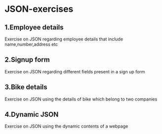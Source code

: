 # JSON-exercises
## 1.Employee details

Exercise on JSON regarding employee details that include name,number,address etc


## 2.Signup form

Exercise on JSON regarding different fields present in a sign up form 

## 3.Bike details

Exercise on JSON using the details of bike which belong to two companies

## 4.Dynamic JSON

Exercise on JSON using the dynamic contents of a webpage

